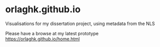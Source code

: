 # orlaghk.github.io
Visualisations for my dissertation project, using metadata from the NLS

Please have a browse at my latest prototype
https://orlaghk.github.io/home.html
